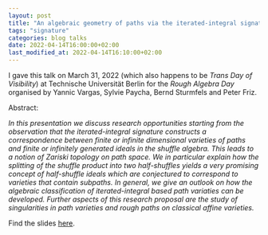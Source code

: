 ```yaml
---
layout: post
title: "An algebraic geometry of paths via the iterated-integral signature"
tags: "signature"
categories: blog talks
date: 2022-04-14T16:00:00+02:00
last_modified_at: 2022-04-14T16:10:00+02:00
---
```

I gave this talk on March 31, 2022 (which also happens to be _Trans Day of Visibility_) at Technische Universität Berlin for the _Rough Algebra Day_ organised by Yannic Vargas, Sylvie Paycha, Bernd Sturmfels and Peter Friz.

Abstract:

_In this presentation we discuss research opportunities starting from the observation that the iterated-integral signature constructs a correspondence between finite or infinite dimensional varieties of paths and finite or infinitely generated ideals in the shuffle algebra. This leads to a notion of Zariski topology on path space. We in particular explain how the splitting of the shuffle product into two half-shuffles yields a very promising concept of half-shuffle ideals which are conjectured to correspond to varieties that contain subpaths. In general, we give an outlook on how the algebraic classification of iterated-integral based path variaties can be developed. Further aspects of this research proposal are the study of singularities in path varieties and rough paths on classical affine varieties._

Find the slides [here](/files/AlgebraicGeometryOfPathsTalkMarch2022.pdf).




